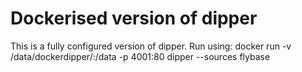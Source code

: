 # Dockerised version of dipper

This is a fully configured version of dipper.
Run using:
docker run -v /data/dockerdipper/:/data -p 4001:80 dipper --sources flybase

